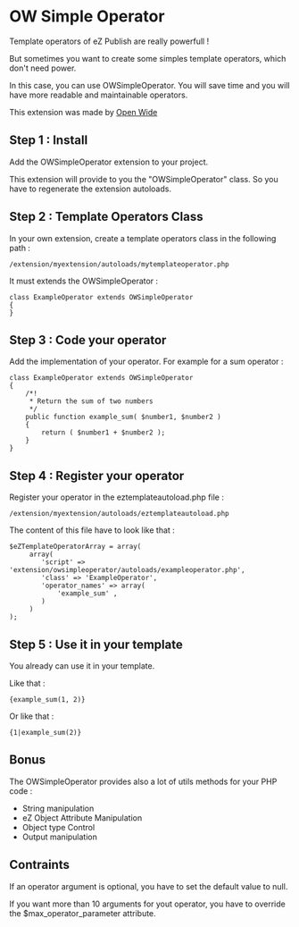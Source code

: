 OW Simple Operator
=====================

Template operators of eZ Publish are really powerfull ! 

But sometimes you want to create some simples template operators, which don't need power.

In this case, you can use OWSimpleOperator. You will save time and you will have more readable and maintainable operators.

This extension was made by [Open Wide](http://openwide.fr)


Step 1 : Install
-------
Add the OWSimpleOperator extension to your project.

This extension will provide to you the "OWSimpleOperator" class.
So you have to regenerate the extension autoloads.


Step 2 : Template Operators Class 
-------
In your own extension, create a template operators class in the following path :

    /extension/myextension/autoloads/mytemplateoperator.php

It must extends the OWSimpleOperator :

    class ExampleOperator extends OWSimpleOperator
    {
    }


Step 3 : Code your operator
-------
Add the implementation of your operator.
For example for a sum operator :

    class ExampleOperator extends OWSimpleOperator
    {
        /*!
         * Return the sum of two numbers
         */
        public function example_sum( $number1, $number2 )
        {
            return ( $number1 + $number2 );
        }
    }


Step 4 : Register your operator
-------
Register your operator in the eztemplateautoload.php file :

    /extension/myextension/autoloads/eztemplateautoload.php

The content of this file have to look like that :

    $eZTemplateOperatorArray = array(
         array(
            'script' => 'extension/owsimpleoperator/autoloads/exampleoperator.php',
            'class' => 'ExampleOperator',
            'operator_names' => array(
                'example_sum' ,
            )
         )
    );
    

Step 5 : Use it in your template
-------
You already can use it in your template.

Like that :

    {example_sum(1, 2)}
    
Or like that :

    {1|example_sum(2)}
    
    
Bonus
-------
The OWSimpleOperator provides also a lot of utils methods for your PHP code :

* String manipulation
* eZ Object Attribute Manipulation
* Object type Control
* Output manipulation 


Contraints
-------
If an operator argument is optional, you have to set the default value to null.

If you want more than 10 arguments for yout operator, you have to override the $max_operator_parameter attribute.